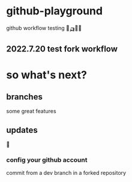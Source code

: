 # github-playground
github workflow testing 🌈🛺🚎🚖

## 2022.7.20 test fork workflow

# so what's next?

## branches
some great features 
## updates
📌

### config your github account

commit from a dev branch in a forked repository

